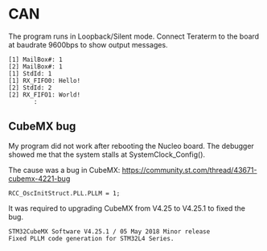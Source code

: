 # CAN

The program runs in Loopback/Silent mode. Connect Teraterm to the board at baudrate 9600bps to show output messages.

```
[1] MailBox#: 1
[2] MailBox#: 1
[1] StdId: 1
[1] RX_FIFO0: Hello!
[2] StdId: 2
[2] RX_FIFO1: World!
       :
```

## CubeMX bug

My program did not work after rebooting the Nucleo board.
The debugger showed me that the system stalls at SystemClock_Config().

The cause was a bug in CubeMX: https://community.st.com/thread/43671-cubemx-4221-bug

```
RCC_OscInitStruct.PLL.PLLM = 1;
```

It was required to upgrading CubeMX from V4.25 to V4.25.1 to fixed the bug.

```
STM32CubeMX Software V4.25.1 / 05 May 2018 Minor release 
Fixed PLLM code generation for STM32L4 Series.
```
